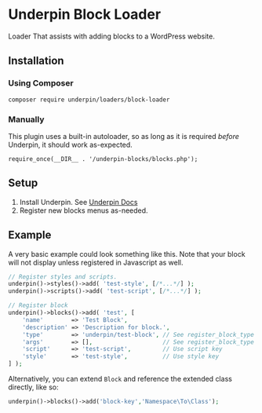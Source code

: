 # Underpin Block Loader

Loader That assists with adding blocks to a WordPress website.

## Installation

### Using Composer

`composer require underpin/loaders/block-loader`

### Manually

This plugin uses a built-in autoloader, so as long as it is required _before_
Underpin, it should work as-expected.

`require_once(__DIR__ . '/underpin-blocks/blocks.php');`

## Setup

1. Install Underpin. See [Underpin Docs](https://www.github.com/underpin-wp/underpin)
1. Register new blocks menus as-needed.

## Example

A very basic example could look something like this. Note that your block will not display unless registered in Javascript
as well.

```php
// Register styles and scripts.
underpin()->styles()->add( 'test-style', [/*...*/] );
underpin()->scripts()->add( 'test-script', [/*...*/] );

// Register block
underpin()->blocks()->add( 'test', [
	'name'        => 'Test Block',
	'description' => 'Description for block.',
	'type'        => 'underpin/test-block', // See register_block_type
	'args'        => [],                    // See register_block_type
	'script'      => 'test-script',         // Use script key
	'style'       => 'test-style',          // Use style key
] );

```

Alternatively, you can extend `Block` and reference the extended class directly, like so:

```php
underpin()->blocks()->add('block-key','Namespace\To\Class');
```